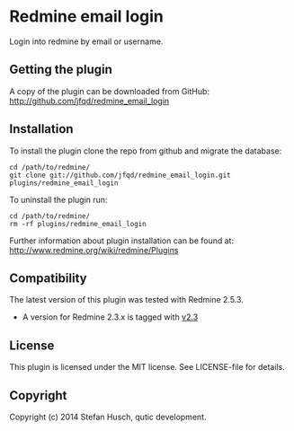 # Redmine email login

Login into redmine by email or username.

## Getting the plugin

A copy of the plugin can be downloaded from GitHub: http://github.com/jfqd/redmine_email_login

## Installation

To install the plugin clone the repo from github and migrate the database:

```
cd /path/to/redmine/
git clone git://github.com/jfqd/redmine_email_login.git plugins/redmine_email_login
```

To uninstall the plugin run:

```
cd /path/to/redmine/
rm -rf plugins/redmine_email_login
```

Further information about plugin installation can be found at: http://www.redmine.org/wiki/redmine/Plugins

## Compatibility

The latest version of this plugin was tested with Redmine 2.5.3.

* A version for Redmine 2.3.x is tagged with [v2.3](https://github.com/jfqd/redmine_email_login/releases/tag/v2.3 "plugin version for Redmine 2.3.x")

## License

This plugin is licensed under the MIT license. See LICENSE-file for details.

## Copyright

Copyright (c) 2014 Stefan Husch, qutic development.

